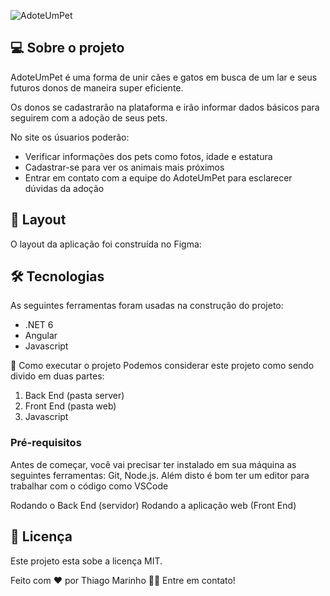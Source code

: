 
![AdoteUmPet](https://user-images.githubusercontent.com/60354322/156295579-888901d3-c34a-4af3-a515-7e7469f038c3.png)

## 💻 Sobre o projeto
AdoteUmPet é uma forma de unir cães e gatos em busca de um lar e seus futuros donos de maneira super eficiente.

Os donos se cadastrarão na plataforma e irão informar dados básicos para seguirem com a adoção de seus pets.

No site os úsuarios poderão:
<ul>
  <li>Verificar informações dos pets como fotos, idade e estatura</li>
  <li>Cadastrar-se para ver os animais mais próximos</li>
  <li>Entrar em contato com a equipe do AdoteUmPet para esclarecer dúvidas da adoção</li>
</ul>

## 🎨 Layout
O layout da aplicação foi construída no Figma:

## 🛠 Tecnologias
As seguintes ferramentas foram usadas na construção do projeto:

<ul>
  <li>.NET 6</li>
  <li>Angular</li>
  <li>Javascript</li>
</ul>

🚀 Como executar o projeto
Podemos considerar este projeto como sendo divido em duas partes:
<ol>
  <li>Back End (pasta server)</li>
  <li>Front End (pasta web)</li>
  <li>Javascript</li>
</ol>

### Pré-requisitos
Antes de começar, você vai precisar ter instalado em sua máquina as seguintes ferramentas: Git, Node.js. Além disto é bom ter um editor para trabalhar com o código como VSCode

Rodando o Back End (servidor)
Rodando a aplicação web (Front End)

## 📝 Licença
Este projeto esta sobe a licença MIT.

Feito com ❤️ por Thiago Marinho 👋🏽 Entre em contato!
